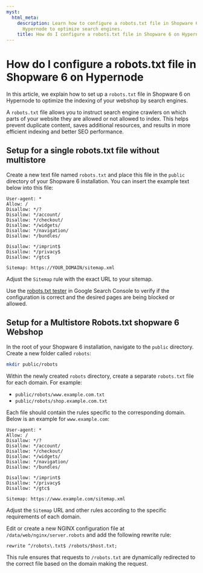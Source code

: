 ```yaml
---
myst:
  html_meta:
    description: Learn how to configure a robots.txt file in Shopware 6 on 
      Hypernode to optimize search engines.
    title: How do I configure a robots.txt file in Shopware 6 on Hypernode?
---
```


<!-- source: https://support.hypernode.com/en/ecommerce/shopware/how-do-i-configure-a-robots-txt-file-in-shopware6-on-hypernode/ -->

# How do I configure a robots.txt file in Shopware 6 on Hypernode

In this article, we explain how to set up a `robots.txt` file in Shopware 6 on Hypernode to optimize the indexing of your webshop by search engines.

A `robots.txt` file allows you to instruct search engine crawlers on which parts of your website they are allowed or not allowed to index. This helps prevent duplicate content, saves additional resources, and results in more efficient indexing and better SEO performance.

## Setup for a single robots.txt file without multistore

Create a new text file named `robots.txt` and place this file in the `public` directory of your Shopware 6 installation. You can insert the example text below into this file:

```text
User-agent: *
Allow: /
Disallow: */?
Disallow: */account/
Disallow: */checkout/
Disallow: */widgets/
Disallow: */navigation/
Disallow: */bundles/

Disallow: */imprint$
Disallow: */privacy$
Disallow: */gtc$

Sitemap: https://YOUR_DOMAIN/sitemap.xml
```

Adjust the `Sitemap` rule with the exact URL to your sitemap.

Use the [robots.txt tester](https://support.google.com/webmasters/answer/6062598) in Google Search Console to verify if the configuration is correct and the desired pages are being blocked or allowed.

## Setup for a Multistore Robots.txt shopware 6 Webshop

In the root of your Shopware 6 installation, navigate to the `public` directory. Create a new folder called `robots`:

```bash
mkdir public/robots
```

Within the newly created `robots` directory, create a separate `robots.txt` file for each domain. For example:

- `public/robots/www.example.com.txt`
- `public/robots/shop.example.com.txt`

Each file should contain the rules specific to the corresponding domain. Below is an example for `www.example.com`:

```text
User-agent: *
Allow: /
Disallow: */?
Disallow: */account/
Disallow: */checkout/
Disallow: */widgets/
Disallow: */navigation/
Disallow: */bundles/

Disallow: */imprint$
Disallow: */privacy$
Disallow: */gtc$

Sitemap: https://www.example.com/sitemap.xml
```

Adjust the `Sitemap` URL and other rules according to the specific requirements of each domain.

Edit or create a new NGINX configuration file at `/data/web/nginx/server.robots` and add the following rewrite rule:

```nginx
rewrite ^/robots\.txt$ /robots/$host.txt;
```

This rule ensures that requests to `/robots.txt` are dynamically redirected to the correct file based on the domain making the request.
